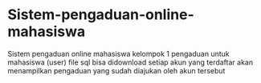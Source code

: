 # Sistem-pengaduan-online-mahasiswa
Sistem pengaduan online mahasiswa kelompok 1 
pengaduan untuk mahasiswa (user)
file sql bisa didownload
setiap akun yang terdaftar akan menampilkan pengaduan yang sudah diajukan oleh akun tersebut
